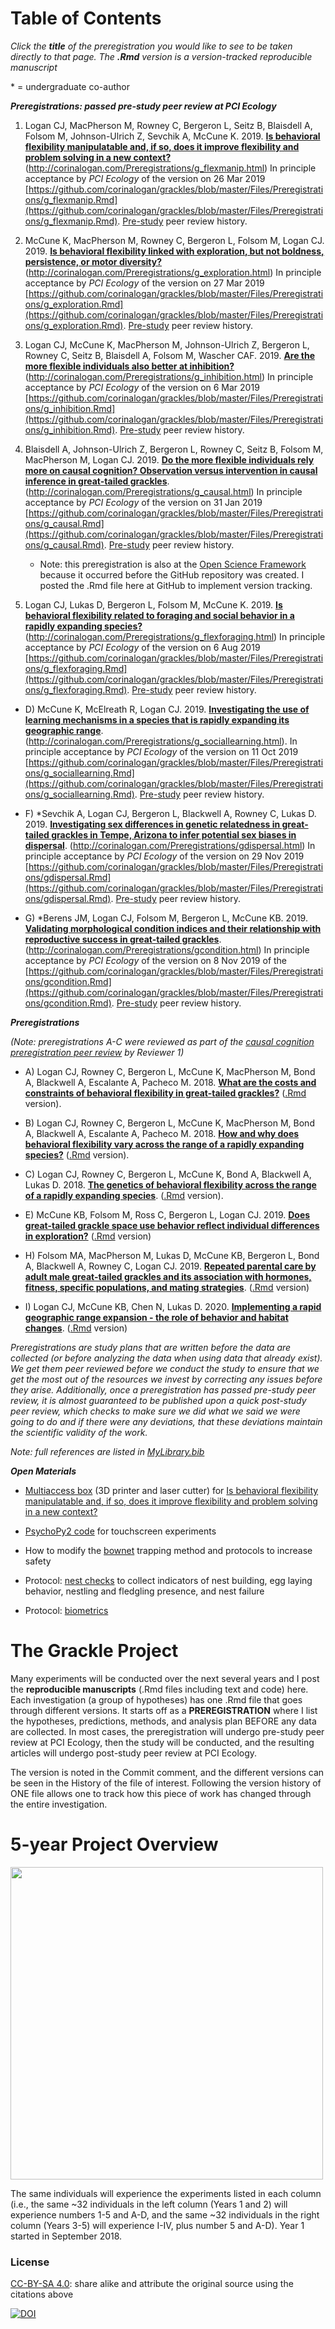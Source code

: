 # Table of Contents

*Click the **title** of the preregistration you would like to see to be taken directly to that page. The **.Rmd** version is a version-tracked reproducible manuscript*

&ast; = undergraduate co-author

***Preregistrations: passed pre-study peer review at PCI Ecology***

1) Logan CJ, MacPherson M, Rowney C, Bergeron L, Seitz B, Blaisdell A, Folsom M, Johnson-Ulrich Z, Sevchik A, McCune K. 2019. **[Is behavioral flexibility manipulatable and, if so, does it improve flexibility and problem solving in a new context?](http://corinalogan.com/Preregistrations/g_flexmanip.html)** (http://corinalogan.com/Preregistrations/g_flexmanip.html) In principle acceptance by *PCI Ecology* of the version on 26 Mar 2019 [https://github.com/corinalogan/grackles/blob/master/Files/Preregistrations/g_flexmanip.Rmd](https://github.com/corinalogan/grackles/blob/master/Files/Preregistrations/g_flexmanip.Rmd). [Pre-study](https://ecology.peercommunityin.org/public/rec?id=17&reviews=True) peer review history.

2) McCune K, MacPherson M, Rowney C, Bergeron L, Folsom M, Logan CJ. 2019. **[Is behavioral flexibility linked with exploration, but not boldness, persistence, or motor diversity?](http://corinalogan.com/Preregistrations/g_exploration.html)** (http://corinalogan.com/Preregistrations/g_exploration.html) In principle acceptance by *PCI Ecology* of the version on 27 Mar 2019 [https://github.com/corinalogan/grackles/blob/master/Files/Preregistrations/g_exploration.Rmd](https://github.com/corinalogan/grackles/blob/master/Files/Preregistrations/g_exploration.Rmd). [Pre-study](https://ecology.peercommunityin.org/public/rec?id=29&reviews=True) peer review history.

3) Logan CJ, McCune K, MacPherson M, Johnson-Ulrich Z, Bergeron L, Rowney C, Seitz B, Blaisdell A, Folsom M, Wascher CAF. 2019. **[Are the more flexible individuals also better at inhibition?](http://corinalogan.com/Preregistrations/g_inhibition.html)** (http://corinalogan.com/Preregistrations/g_inhibition.html) In principle acceptance by *PCI Ecology* of the version on 6 Mar 2019 [https://github.com/corinalogan/grackles/blob/master/Files/Preregistrations/g_inhibition.Rmd](https://github.com/corinalogan/grackles/blob/master/Files/Preregistrations/g_inhibition.Rmd). [Pre-study](https://ecology.peercommunityin.org/public/rec?id=32&reviews=True) peer review history.

4) Blaisdell A, Johnson-Ulrich Z, Bergeron L, Rowney C, Seitz B, Folsom M, MacPherson M, Logan CJ. 2019. **[Do the more flexible individuals rely more on causal cognition? Observation versus intervention in causal inference in great-tailed grackles](http://corinalogan.com/Preregistrations/g_causal.html)**. (http://corinalogan.com/Preregistrations/g_causal.html) In principle acceptance by *PCI Ecology* of the version on 31 Jan 2019 [https://github.com/corinalogan/grackles/blob/master/Files/Preregistrations/g_causal.Rmd](https://github.com/corinalogan/grackles/blob/master/Files/Preregistrations/g_causal.Rmd). [Pre-study](https://ecology.peercommunityin.org/public/rec?id=25&reviews=True) peer review history.
   - Note: this preregistration is also at the [Open Science Framework](https://osf.io/g5tnh/) because it occurred before the GitHub repository was created. I posted the .Rmd file here at GitHub to implement version tracking. 

5) Logan CJ, Lukas D, Bergeron L, Folsom M, McCune K. 2019. **[Is behavioral flexibility related to foraging and social behavior in a rapidly expanding species?](http://corinalogan.com/Preregistrations/g_flexforaging.html)** (http://corinalogan.com/Preregistrations/g_flexforaging.html) In principle acceptance by *PCI Ecology* of the version on 6 Aug 2019 [https://github.com/corinalogan/grackles/blob/master/Files/Preregistrations/g_flexforaging.Rmd](https://github.com/corinalogan/grackles/blob/master/Files/Preregistrations/g_flexforaging.Rmd). [Pre-study](https://ecology.peercommunityin.org/public/rec?id=35&reviews=True) peer review history.

 - D) McCune K, McElreath R, Logan CJ. 2019. **[Investigating the use of learning mechanisms in a species that is rapidly expanding its geographic range](http://corinalogan.com/Preregistrations/g_sociallearning.html)**. (http://corinalogan.com/Preregistrations/g_sociallearning.html). In principle acceptance by *PCI Ecology* of the version on 11 Oct 2019 [https://github.com/corinalogan/grackles/blob/master/Files/Preregistrations/g_sociallearning.Rmd](https://github.com/corinalogan/grackles/blob/master/Files/Preregistrations/g_sociallearning.Rmd). [Pre-study](https://doi.org/10.24072/pci.ecology.100032) peer review history.
 
  - F) &ast;Sevchik A, Logan CJ, Bergeron L, Blackwell A, Rowney C, Lukas D. 2019. **[Investigating sex differences in genetic relatedness in great-tailed grackles in Tempe, Arizona to infer potential sex biases in dispersal](http://corinalogan.com/Preregistrations/gdispersal.html)**. (http://corinalogan.com/Preregistrations/gdispersal.html) In principle acceptance by *PCI Ecology* of the version on 29 Nov 2019 [https://github.com/corinalogan/grackles/blob/master/Files/Preregistrations/gdispersal.Rmd](https://github.com/corinalogan/grackles/blob/master/Files/Preregistrations/gdispersal.Rmd). [Pre-study](https://doi.org/10.24072/pci.ecology.100036) peer review history.

 - G) &ast;Berens JM, Logan CJ, Folsom M, Bergeron L, McCune KB. 2019. **[Validating morphological condition indices and their relationship with reproductive success in great-tailed grackles](http://corinalogan.com/Preregistrations/gcondition.html)**. (http://corinalogan.com/Preregistrations/gcondition.html) In principle acceptance by *PCI Ecology* of the version on 8 Nov 2019 of the [https://github.com/corinalogan/grackles/blob/master/Files/Preregistrations/gcondition.Rmd](https://github.com/corinalogan/grackles/blob/master/Files/Preregistrations/gcondition.Rmd). [Pre-study](https://doi.org/10.24072/pci.ecology.100035) peer review history.

***Preregistrations***

*(Note: preregistrations A-C were reviewed as part of the [causal cognition preregistration peer review](https://ecology.peercommunityin.org/public/rec?id=25&reviews=True) by Reviewer 1)*

 - A) Logan CJ, Rowney C, Bergeron L, McCune K, MacPherson M, Bond A, Blackwell A, Escalante A, Pacheco M. 2018. **[What are the costs and constraints of behavioral flexibility in great-tailed grackles?](http://corinalogan.com/Preregistrations/g_withinpop.html)** ([.Rmd](https://github.com/corinalogan/grackles/blob/master/Files/Preregistrations/g_withinpop.Rmd) version). 

 - B) Logan CJ, Rowney C, Bergeron L, McCune K, MacPherson M, Bond A, Blackwell A, Escalante A, Pacheco M. 2018. **[How and why does behavioral flexibility vary across the range of a rapidly expanding species?](http://corinalogan.com/Preregistrations/g_expansion.html)** ([.Rmd](https://github.com/corinalogan/grackles/blob/master/Files/Preregistrations/g_expansion.Rmd) version). 

 - C) Logan CJ, Rowney C, Bergeron L, McCune K, Bond A, Blackwell A, Lukas D. 2018. **[The genetics of behavioral flexibility across the range of a rapidly expanding species](http://corinalogan.com/Preregistrations/g_flexgenes.html)**. ([.Rmd](https://github.com/corinalogan/grackles/blob/master/Files/Preregistrations/g_flexgenes.Rmd) version). 
 
 - E) McCune KB, Folsom M, Ross C, Bergeron L, Logan CJ. 2019. **[Does great-tailed grackle space use behavior reflect individual differences in exploration?](http://corinalogan.com/Preregistrations/gspaceuse.html)** ([.Rmd](https://github.com/corinalogan/grackles/blob/master/Files/Preregistrations/gspaceuse.Rmd) version)
 
 - H) Folsom MA, MacPherson M, Lukas D, McCune KB, Bergeron L, Bond A, Blackwell A, Rowney C, Logan CJ. 2019. **[Repeated parental care by adult male great-tailed grackles and its association with hormones, fitness, specific populations, and mating strategies](http://corinalogan.com/Preregistrations/gmalecare.html)**. ([.Rmd](https://github.com/corinalogan/grackles/blob/master/Files/Preregistrations/gmalecare.Rmd) version)
 
 - I) Logan CJ, McCune KB, Chen N, Lukas D. 2020. **[Implementing a rapid geographic range expansion - the role of behavior and habitat changes](http://corinalogan.com/Preregistrations/gxpopbehaviorhabitat.html)**. ([.Rmd](https://github.com/corinalogan/grackles/blob/master/Files/Preregistrations/gxpopbehaviorhabitat.Rmd) version)

*Preregistrations are study plans that are written before the data are collected (or before analyzing the data when using data that already exist). We get them peer reviewed before we conduct the study to ensure that we get the most out of the resources we invest by correcting any issues before they arise. Additionally, once a preregistration has passed pre-study peer review, it is almost guaranteed to be published upon a quick post-study peer review, which checks to make sure we did what we said we were going to do and if there were any deviations, that these deviations maintain the scientific validity of the work.*

*Note: full references are listed in [MyLibrary.bib](./Files/MyLibrary.bib)*

***Open Materials***

- [Multiaccess box](https://github.com/corinalogan/grackles/tree/master/Files/MultiaccessBoxDesignFiles) (3D printer and laser cutter) for [Is behavioral flexibility manipulatable and, if so, does it improve flexibility and problem solving in a new context?](https://github.com/corinalogan/grackles/blob/master/EasyToReadFiles/g_flexmanip.md)

 - [PsychoPy2 code](https://github.com/corinalogan/grackles/tree/master/Files/TouchscreenPsychoPy2code) for touchscreen experiments
 
 - How to modify the [bownet](https://gitlab.com/corinalogan/the-grackle-project/blob/master/README.md) trapping method and protocols to increase safety
 
 - Protocol: [nest checks](https://gitlab.com/corinalogan/the-grackle-project/blob/master/protocolNestCheck.pdf) to collect indicators of nest building, egg laying behavior, nestling and fledgling presence, and nest failure

- Protocol: [biometrics](https://gitlab.com/corinalogan/the-grackle-project/blob/master/protocolBiometrics.pdf)

# The Grackle Project

Many experiments will be conducted over the next several years and I post the **reproducible manuscripts** (.Rmd files including text and code) here. Each investigation (a group of hypotheses) has one .Rmd file that goes through different versions. It starts off as a **PREREGISTRATION** where I list the hypotheses, predictions, methods, and analysis plan BEFORE any data are collected. In most cases, the preregistration will undergo pre-study peer review at PCI Ecology, then the study will be conducted, and the resulting articles will undergo post-study peer review at PCI Ecology.

The version is noted in the Commit comment, and the different versions can be seen in the History of the file of interest. Following the version history of ONE file allows one to track how this piece of work has changed through the entire investigation.

# 5-year Project Overview

<img src="./Files/GrackleProjectTimeline.png" width=500>

The same individuals will experience the experiments listed in each column (i.e., the same ~32 individuals in the left column (Years 1 and 2) will experience numbers 1-5 and A-D, and the same ~32 individuals in the right column (Years 3-5) will experience I-IV, plus number 5 and A-D). Year 1 started in September 2018.

### License

[CC-BY-SA 4.0](https://creativecommons.org/licenses/by-sa/4.0/legalcode): share alike and attribute the original source using the citations above

[![DOI](https://zenodo.org/badge/109032304.svg)](https://zenodo.org/badge/latestdoi/109032304)
